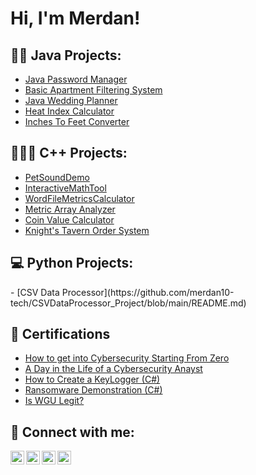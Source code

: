 <h1>Hi, I'm Merdan! </h1>

<h2>👨‍💻 Java Projects:</h2>

  - [Java Password Manager](https://github.com/merdan10-tech/PasswordManager_Project)
  - [Basic Apartment Filtering System](https://github.com/merdan10-tech/BasicApartmentFiltering_Project)
  - [Java Wedding Planner](https://github.com/merdan10-tech/JavaWeddingPlanner_Project)
  - [Heat Index Calculator](https://github.com/merdan10-tech/HeatIndexCalculator_Project)
  - [Inches To Feet Converter](https://github.com/merdan10-tech/InchesToFeetConverter_Project)

<h2>🧑🏻‍💻 C++ Projects:</h2>

  - [PetSoundDemo](https://github.com/merdan10-tech/PetSoundDemo_Project)
  - [InteractiveMathTool](https://github.com/merdan10-tech/IteractiveMathTool_Project/blob/main/README.md)
  - [WordFileMetricsCalculator](https://github.com/merdan10-tech/WordFileMetricsCalculator_Project)
  - [Metric Array Analyzer](https://github.com/merdan10-tech/MetricArrayAnalyzer_Project/blob/main/README.md)
  - [Coin Value Calculator](https://github.com/merdan10-tech/CoinValueCalculator_Project/blob/main/README.md)
  - [Knight's Tavern Order System](https://github.com/merdan10-tech/Knight-sTavernOrderSystem_Project/blob/main/README.md)

<h2>💻 Python Projects:</h2>
  - [CSV Data Processor](https://github.com/merdan10-tech/CSVDataProcessor_Project/blob/main/README.md)



<h2>📑 Certifications</h2>

- [How to get into Cybersecurity Starting From Zero](https://www.youtube.com/watch?v=a83ASGn_V_s)
- [A Day in the Life of a Cybersecurity Anayst](https://www.youtube.com/watch?v=uHy3oM7NnoU)
- [How to Create a KeyLogger (C#)](https://www.youtube.com/watch?v=N-L9hklSlNk)
- [Ransomware Demonstration (C#)](https://www.youtube.com/watch?v=OfvdQeh79s0)
- [Is WGU Legit?](https://www.youtube.com/watch?v=E2MwRWxDBkA)

<h2> 🤳 Connect with me:</h2>

[<img align="left" alt="JoshMadakor | YouTube" width="22px" src="https://cdn.jsdelivr.net/npm/simple-icons@v3/icons/youtube.svg" />][youtube]
[<img align="left" alt="JoshMadakor | Twitter" width="22px" src="https://cdn.jsdelivr.net/npm/simple-icons@v3/icons/twitter.svg" />][twitter]
[<img align="left" alt="JoshMadakor | LinkedIn" width="22px" src="https://cdn.jsdelivr.net/npm/simple-icons@v3/icons/linkedin.svg" />][linkedin]
[<img align="left" alt="JoshMadakor | Instagram" width="22px" src="https://cdn.jsdelivr.net/npm/simple-icons@v3/icons/instagram.svg" />][instagram]

[twitter]: https://twitter.com/joshmadakor
[youtube]: https://www.youtube.com/c/joshmadakor
[instagram]: https://www.instagram.com/joshmadakor/
[linkedin]: https://linkedin.com/in/joshmadakor

<!--
**joshmadakor1/joshmadakor1** is a ✨ _special_ ✨ repository because its `README.md` (this file) appears on your GitHub profile.

Here are some ideas to get you started:

- 🔭 I’m currently working on ...
- 🌱 I’m currently learning ...
- 👯 I’m looking to collaborate on ...
- 🤔 I’m looking for help with ...
- 💬 Ask me about ...
- 📫 How to reach me: ...
- 😄 Pronouns: ...
- ⚡ Fun fact: ...
-->
